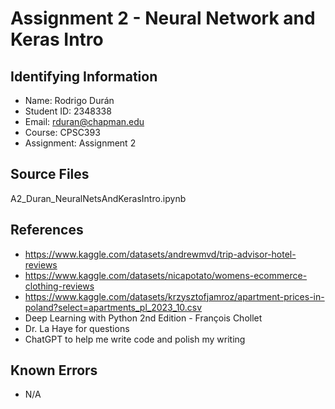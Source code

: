  # Assignment 2 - Neural Network and Keras Intro

## Identifying Information

* Name: Rodrigo Durán
* Student ID: 2348338
* Email: rduran@chapman.edu
* Course: CPSC393
* Assignment: Assignment 2

## Source Files
A2_Duran_NeuralNetsAndKerasIntro.ipynb

## References

* https://www.kaggle.com/datasets/andrewmvd/trip-advisor-hotel-reviews
* https://www.kaggle.com/datasets/nicapotato/womens-ecommerce-clothing-reviews
* https://www.kaggle.com/datasets/krzysztofjamroz/apartment-prices-in-poland?select=apartments_pl_2023_10.csv
* Deep Learning with Python 2nd Edition - François Chollet
* Dr. La Haye for questions
* ChatGPT to help me write code and polish my writing


## Known Errors

* N/A
